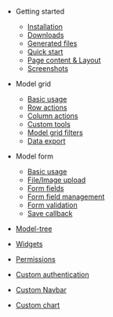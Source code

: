 * Getting started

  * [Installation](/en/install.md)
  * [Downloads](/en/download.md)
  * [Generated files](/en/generated_files.md)
  * [Quick start](/en/quick_start.md)
  * [Page content & Layout](/en/page_content_layout.md)
  * [Screenshots](/en/screenshots.md)

* Model grid

  * [Basic usage](/en/model_grid_basic_usage.md)
  * [Row actions](/en/model_grid_row_actions.md)
  * [Column actions](/en/model_grid_column_actions.md)
  * [Custom tools](/en/model_grid_custom_tools.md)
  * [Model grid filters](/en/model_grid_filters.md)
  * [Data export](/en/model_grid_data_export.md)

* Model form

  * [Basic usage](/en/model_form_basic_usage.md)
  * [File/Image upload](/en/model_form_file_image_upload.md)
  * [Form fields](/en/model_form_form_fields.md)
  * [Form field management](/en/model_form_form_field_management.md)
  * [Form validation](/en/model_form_form_validation.md)
  * [Save callback](/en/model_form_save_callback.md)
  

* [Model-tree](/en/model_tree.md)
* [Widgets](/en/widgets.md)
* [Permissions](/en/permissions.md)
* [Custom authentication](/en/custom_authentication.md)
* [Custom Navbar](/en/custom_navbar.md)
* [Custom chart](/en/custom_chart.md)